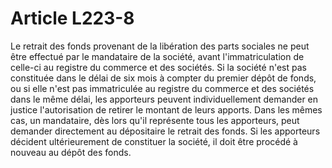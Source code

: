 # Article L223-8

Le retrait des fonds provenant de la libération des parts sociales ne peut être effectué par le mandataire de la société, avant l'immatriculation de celle-ci au registre du commerce et des sociétés.   Si la société n'est pas constituée dans le délai de six mois à compter du premier dépôt de fonds, ou si elle n'est pas immatriculée au registre du commerce et des sociétés dans le même délai, les apporteurs peuvent individuellement demander en justice l'autorisation de retirer le montant de leurs apports. Dans les mêmes cas, un mandataire, dès lors qu'il représente tous les apporteurs, peut demander directement au dépositaire le retrait des fonds.   Si les apporteurs décident ultérieurement de constituer la société, il doit être procédé à nouveau au dépôt des fonds.